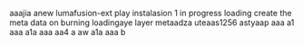 aaajia anew lumafusion-ext
play
instalasion 1
in progress
loading
create the meta
data on burning
loadingaye
layer
metaadza
uteaas1256
astyaap
aaa
a1
aaa
a1a
aaa
aa4
a
aw
a1a
aaa
b
